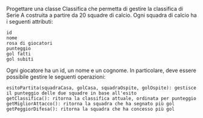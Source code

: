 Progettare una classe Classifica che permetta di gestire la classifica di Serie A costruita a partire da 20 squadre di calcio. Ogni squadra di calcio ha i seguenti attributi:

    id
    nome
    rosa di giocatori
    punteggio
    gol fatti
    gol subiti

Ogni giocatore ha un id, un nome e un cognome. In particolare, deve essere possibile gestire le seguenti operazioni:

    esitoPartita(squadraCasa, golCasa, squadraOspite, golOspite): gestisce il punteggio delle due squadre in base all'esito
    getClassifica(): ritorna la classifica attuale, ordinata per punteggio
    getMigliorAttacco(): ritorna la squadra che ha segnato più gol
    getPeggiorDifesa(): ritorna la squadra che ha concesso più gol
